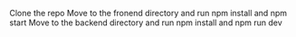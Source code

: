 Clone the repo
Move to the fronend directory and run npm install and npm start
Move to the backend directory and run npm install and npm run dev